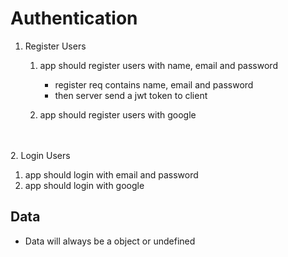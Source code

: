 # Authentication

1. Register Users

   1. app should register users with name, email and password

      - register req contains name, email and password
      - then server send a jwt token to client

   2. app should register users with google

\
\
2. Login Users

1. app should login with email and password
2. app should login with google

## Data

- Data will always be a object or undefined
